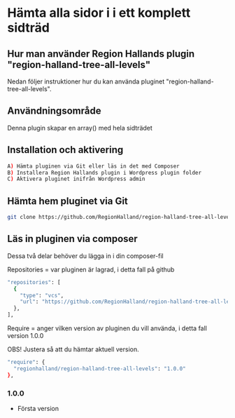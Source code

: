 # Hämta alla sidor i i ett komplett sidträd

## Hur man använder Region Hallands plugin "region-halland-tree-all-levels"

Nedan följer instruktioner hur du kan använda pluginet "region-halland-tree-all-levels".


## Användningsområde

Denna plugin skapar en array() med hela sidträdet


## Installation och aktivering

```sh
A) Hämta pluginen via Git eller läs in det med Composer
B) Installera Region Hallands plugin i Wordpress plugin folder
C) Aktivera pluginet inifrån Wordpress admin
```


## Hämta hem pluginet via Git

```sh
git clone https://github.com/RegionHalland/region-halland-tree-all-levels.git
```


## Läs in pluginen via composer

Dessa två delar behöver du lägga in i din composer-fil

Repositories = var pluginen är lagrad, i detta fall på github

```sh
"repositories": [
  {
    "type": "vcs",
    "url": "https://github.com/RegionHalland/region-halland-tree-all-levels.git"
  },
],
```
Require = anger vilken version av pluginen du vill använda, i detta fall version 1.0.0

OBS! Justera så att du hämtar aktuell version.

```sh
"require": {
  "regionhalland/region-halland-tree-all-levels": "1.0.0"
},
```


### 1.0.0
- Första version
